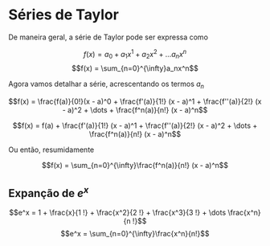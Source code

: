 # Séries de Taylor

De maneira geral, a série de Taylor pode ser expressa como

$$f(x) = a_0 + a_1x^1 + a_2x^2 + \dots a_nx^n$$
$$f(x) = \sum_{n=0}^{\infty}a_nx^n$$

Agora vamos detalhar a série, acrescentando os termos $a_n$

$$f(x) = \frac{f(a)}{0!}(x - a)^0 + \frac{f'(a)}{1!} (x - a)^1 + \frac{f''(a)}{2!} (x - a)^2 + \dots + \frac{f^n(a)}{n!} (x - a)^n$$

$$f(x) = f(a) + \frac{f'(a)}{1!} (x - a)^1 + \frac{f''(a)}{2!} (x - a)^2 + \dots + \frac{f^n(a)}{n!} (x - a)^n$$

Ou então, resumidamente

$$f(x) = \sum_{n=0}^{\infty}\frac{f^n(a)}{n!} (x - a)^n$$

## Expanção de $e^x$

$$e^x = 1 + \frac{x}{1
!} + \frac{x^2}{2
!} + \frac{x^3}{3
!} + \dots \frac{x^n}{n
!}$$
$$e^x = \sum_{n=0}^{\infty}\frac{x^n}{n!}$$